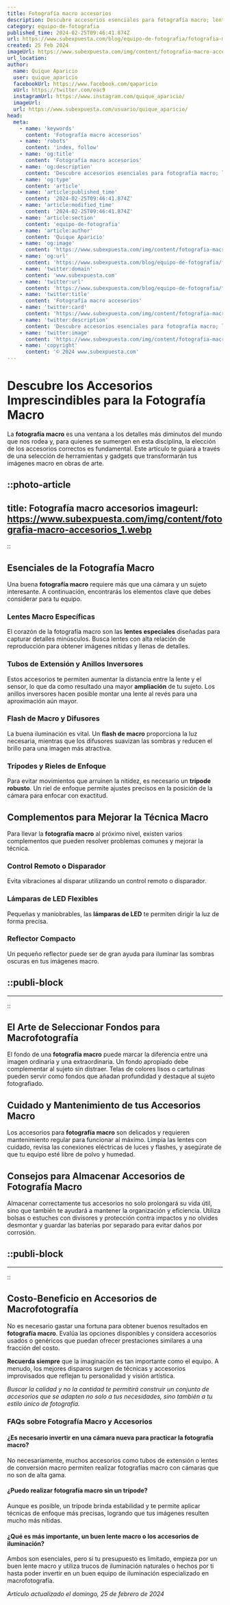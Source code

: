```yaml
---
title: Fotografía macro accesorios
description: Descubre accesorios esenciales para fotografía macro; lentes, iluminación y soportes para capturar detalles increíbles con precisión y arte.
category: equipo-de-fotografia
published_time: 2024-02-25T09:46:41.874Z
url: https://www.subexpuesta.com/blog/equipo-de-fotografia/fotografia-macro-accesorios
created: 25 Feb 2024
imageUrl: https://www.subexpuesta.com/img/content/fotografia-macro-accesorios_1.webp
url_location:
author:
  name: Quique Aparicio
  user: quique_aparicio
  facebookUrl: https://www.facebook.com/qaparicio
  xUrl: https://twitter.com/eac9
  instagramUrl: https://www.instagram.com/quique_aparicio/
  imageUrl: 
  url: https://www.subexpuesta.com/usuario/quique_aparicio/
head:
  meta:
    - name: 'keywords'
      content: 'Fotografía macro accesorios'
    - name: 'robots'
      content: 'index, follow'
    - name: 'og:title'
      content: 'Fotografía macro accesorios'
    - name: 'og:description'
      content: 'Descubre accesorios esenciales para fotografía macro; lentes, iluminación y soportes para capturar detalles increíbles con precisión y arte.'
    - name: 'og:type'
      content: 'article'
    - name: 'article:published_time'
      content: '2024-02-25T09:46:41.874Z'
    - name: 'article:modified_time'
      content: '2024-02-25T09:46:41.874Z'
    - name: 'article:section'
      content: 'equipo-de-fotografia'
    - name: 'article:author'
      content: 'Quique Aparicio'
    - name: 'og:image'
      content: 'https://www.subexpuesta.com/img/content/fotografia-macro-accesorios_1.webp'
    - name: 'og:url'
      content: 'https://www.subexpuesta.com/blog/equipo-de-fotografia/fotografia-macro-accesorios'
    - name: 'twitter:domain'
      content: 'www.subexpuesta.com'
    - name: 'twitter:url'
      content: 'https://www.subexpuesta.com/blog/equipo-de-fotografia/fotografia-macro-accesorios'
    - name: 'twitter:title'
      content: 'Fotografía macro accesorios'
    - name: 'twitter:card'
      content: 'https://www.subexpuesta.com/img/content/fotografia-macro-accesorios_1.webp'
    - name: 'twitter:description'
      content: 'Descubre accesorios esenciales para fotografía macro; lentes, iluminación y soportes para capturar detalles increíbles con precisión y arte.'
    - name: 'twitter:image'
      content: 'https://www.subexpuesta.com/img/content/fotografia-macro-accesorios_1.webp'
    - name: 'copyright'
      content: '© 2024 www.subexpuesta.com'
---
```

# Descubre los Accesorios Imprescindibles para la Fotografía Macro

La **fotografía macro** es una ventana a los detalles más diminutos del mundo que nos rodea y, para quienes se sumergen en esta disciplina, la elección de los accesorios correctos es fundamental. Este artículo te guiará a través de una selección de herramientas y gadgets que transformarán tus imágenes macro en obras de arte.


::photo-article
---
title: Fotografía macro accesorios
imageurl: https://www.subexpuesta.com/img/content/fotografia-macro-accesorios_1.webp
---
::


## Esenciales de la Fotografía Macro
Una buena **fotografía macro** requiere más que una cámara y un sujeto interesante. A continuación, encontrarás los elementos clave que debes considerar para tu equipo.

### Lentes Macro Específicas
El corazón de la fotografía macro son las **lentes especiales** diseñadas para capturar detalles minúsculos. Busca lentes con alta relación de reproducción para obtener imágenes nítidas y llenas de detalles.

### Tubos de Extensión y Anillos Inversores
Estos accesorios te permiten aumentar la distancia entre la lente y el sensor, lo que da como resultado una mayor **ampliación** de tu sujeto. Los anillos inversores hacen posible montar una lente al revés para una aproximación aún mayor.

### Flash de Macro y Difusores
La buena iluminación es vital. Un **flash de macro** proporciona la luz necesaria, mientras que los difusores suavizan las sombras y reducen el brillo para una imagen más atractiva.

### Trípodes y Rieles de Enfoque
Para evitar movimientos que arruinen la nitidez, es necesario un **trípode robusto**. Un riel de enfoque permite ajustes precisos en la posición de la cámara para enfocar con exactitud.

## Complementos para Mejorar la Técnica Macro
Para llevar la **fotografía macro** al próximo nivel, existen varios complementos que pueden resolver problemas comunes y mejorar la técnica.

### Control Remoto o Disparador
Evita vibraciones al disparar utilizando un control remoto o disparador.

### Lámparas de LED Flexibles
Pequeñas y maniobrables, las **lámparas de LED** te permiten dirigir la luz de forma precisa.

### Reflector Compacto
Un pequeño reflector puede ser de gran ayuda para iluminar las sombras oscuras en tus imágenes macro.


  ::publi-block
  ---
  ---
  ::
  
  
## El Arte de Seleccionar Fondos para Macrofotografía
El fondo de una **fotografía macro** puede marcar la diferencia entre una imagen ordinaria y una extraordinaria. Un fondo apropiado debe complementar al sujeto sin distraer. Telas de colores lisos o cartulinas pueden servir como fondos que añadan profundidad y destaque al sujeto fotografiado.

## Cuidado y Mantenimiento de tus Accesorios Macro
Los accesorios para **fotografía macro** son delicados y requieren mantenimiento regular para funcionar al máximo. Limpia las lentes con cuidado, revisa las conexiones eléctricas de luces y flashes, y asegúrate de que tu equipo esté libre de polvo y humedad.

## Consejos para Almacenar Accesorios de Fotografía Macro
Almacenar correctamente tus accesorios no solo prolongará su vida útil, sino que también te ayudará a mantener la organización y eficiencia. Utiliza bolsas o estuches con divisores y protección contra impactos y no olvides desmontar y guardar las baterías por separado para evitar daños por corrosión.


  ::publi-block
  ---
  ---
  ::
  
  
## Costo-Beneficio en Accesorios de Macrofotografía
No es necesario gastar una fortuna para obtener buenos resultados en **fotografía macro**. Evalúa las opciones disponibles y considera accesorios usados o genéricos que puedan ofrecer prestaciones similares a una fracción del costo.

**Recuerda siempre** que la imaginación es tan importante como el equipo. A menudo, los mejores disparos surgen de técnicas y accesorios improvisados que reflejan tu personalidad y visión artística.

*Buscar la calidad y no la cantidad te permitirá construir un conjunto de accesorios que se adapten no solo a tus necesidades, sino también a tu estilo único de fotografía.* 

### FAQs sobre Fotografía Macro y Accesorios
#### ¿Es necesario invertir en una cámara nueva para practicar la fotografía macro?
No necesariamente, muchos accesorios como tubos de extensión o lentes de conversión macro permiten realizar fotografías macro con cámaras que no son de alta gama.

#### ¿Puedo realizar fotografía macro sin un trípode?
Aunque es posible, un trípode brinda estabilidad y te permite aplicar técnicas de enfoque más precisas, logrando que tus imágenes resulten mucho más nítidas.

#### ¿Qué es más importante, un buen lente macro o los accesorios de iluminación?
Ambos son esenciales, pero si tu presupuesto es limitado, empieza por un buen lente macro y utiliza trucos de iluminación naturales o hechos por ti hasta poder invertir en un buen equipo de iluminación especializado en macrofotografía.

_Artículo actualizado el domingo, 25 de febrero de 2024_